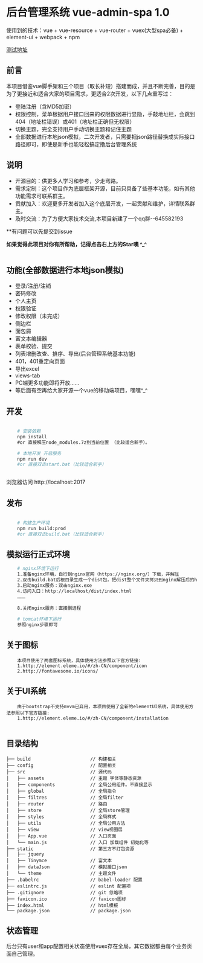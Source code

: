 # 后台管理系统 vue-admin-spa 1.0 #
使用到的技术：vue + vue-resource + vue-router + vuex(大型spa必备) + element-ui + webpack + npm 

[测试地址](https://lss5270.github.io/vue-admin-spa-demo)

## 前言
本项目借鉴vue脚手架和三个项目（取长补短）搭建而成，并且不断完善，目的是为了更接近和适合大家的项目需求，更适合2次开发，以下几点重写过：
- 登陆注册（含MD5加密）
- 权限控制，菜单根据用户接口回来的权限数据进行显隐，手敲地址栏，会跳到404（地址栏错误）或401（地址栏正确但无权限）
- 切换主题，完全支持用户手动切换主题和记住主题
- 全部数据进行本地json模拟，二次开发者，只需要把json路径替换成实际接口路径即可，即使是新手也能轻松搞定撸后台管理系统


## 说明
- 开源目的：供更多人学习和参考，少走弯路。
- 需求定制：这个项目作为底层框架开源，目前只具备了些基本功能，如有其他功能需求可联系群主。
- 贡献加入：欢迎更多开发者加入这个底层开发，一起贡献和维护，详情联系群主。
- 及时交流：为了方便大家技术交流,本项目新建了一个qq群--645582193

**有问题可以先提交到issue

**如果觉得此项目对你有所帮助，记得点击右上方的Star噢 ^_^**

``` **注意：该项目目前使用element-ui@1.3.3+版本,所以最低兼容 Vue 2.3.0**
```

## 功能(全部数据进行本地json模拟)
- 登录/注册/注销
- 密码修改
- 个人主页
- 权限验证
- 修改权限（未完成）
- 侧边栏
- 面包屑
- 富文本编辑器
- 表单校验、提交
- 列表增删改查、排序、导出(后台管理系统基本功能)
- 401，401重定向页面
- 导出excel
- views-tab
- PC端更多功能即将开放……
- 等后面有空再给大家开源一个vue的移动端项目，嘿嘿^_^

## 开发
```bash
   
    # 安装依赖
    npm install
    #or 直接解压node_modules.7z到当前位置 （比较适合新手）。

    # 本地开发 开启服务
    npm run dev
    #or 直接双击start.bat（比较适合新手）
```
```[下载node_modules](http://pan.baidu.com/s/1eSL4I8y)
```

浏览器访问 http://localhost:2017

## 发布
```bash
  
    # 构建生产环境
    npm run build:prod
    #or 直接双击build.bat（比较适合新手）
```
## 模拟运行正式环境
```bash
    # nginx环境下运行
    1.准备nginx环境，自行到nginx官网（https://nginx.org/）下载，并解压
    2.双击build.bat后根目录生成一个dist包，把dist整个文件夹拷贝到nginx解压后的html下
    3.启动nginx服务：双击nginx.exe
    4.访问入口：http://localhost/dist/index.html
    ………
    
    8.关闭nginx服务：直接删进程
    
    # tomcat环境下运行
    参照nginx步骤即可
```

## 关于图标
```
    本项目使用了两套图标系统，具体使用方法参照以下官方链接:
    1.http://element.eleme.io/#/zh-CN/component/icon
    2.http://fontawesome.io/icons/
```
## 关于UI系统
```
    由于bootstrap不支持mvvm已弃用，本项目使用了全新的elementUI系统，具体使用方法参照以下官方链接:
    1.http://element.eleme.io/#/zh-CN/component/installation
    
```

## 目录结构
```shell
├── build                      // 构建相关  
├── config                     // 配置相关
├── src                        // 源代码
│   ├── assets                 // 主题 字体等静态资源
│   ├── components             // 全局公用组件。不直接显示
│   ├── global                 // 全局指令
│   ├── filtres                // 全局filter
│   ├── router                 // 路由
│   ├── store                  // 全局store管理
│   ├── styles                 // 全局样式
│   ├── utils                  // 全局公用方法
│   ├── view                   // view视图层
│   ├── App.vue                // 入口页面
│   └── main.js                // 入口 加载组件 初始化等
├── static                     // 第三方不打包资源
│   ├── jquery
│   ├── Tinymce                // 富文本
│   ├── dataJson               // 模拟接口json
│   └── theme                  // 主题文件
├── .babelrc                   // babel-loader 配置
├── eslintrc.js                // eslint 配置项
├── .gitignore                 // git 忽略项
├── favicon.ico                // favicon图标
├── index.html                 // html模板
└── package.json               // package.json

```


## 状态管理
后台只有user和app配置相关状态使用vuex存在全局，其它数据都由每个业务页面自己管理。










